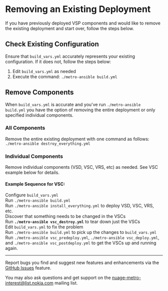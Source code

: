 # Removing an Existing Deployment
If you have previously deployed VSP components and would like to remove the existing deployment and start over, follow the steps below.

## Check Existing Configuration
Ensure that `build_vars.yml` accurately represents your existing configuration. If it does not, follow the steps below: 
1. Edit `build_vars.yml` as needed
2. Execute the command: `./metro-ansible build.yml`  
## Remove Components
When `build_vars.yml` is accurate and you've run `./metro-ansible build.yml` you have the option of removing the entire deployment or only specified individual components.
### All Components  
Remove the entire existing deployment with one command as follows:  `./metro-ansible destroy_everything.yml`
### Individual Components  
Remove individual components (VSD, VSC, VRS, etc) as needed. See VSC example below for details.  
  #### Example Sequence for VSC:
  Configure `build_vars.yml`  
  Run `./metro-ansible build.yml`  
  Run `./metro-ansible install_everything.yml` to deploy VSD, VSC, VRS, etc.  
  Discover that something needs to be changed in the VSCs  
  Run **`./metro-ansible vsc_destroy.yml`** to tear down just the VSCs  
  Edit `build_vars.yml` to fix the problem  
  Run `./metro-ansible build.yml` to pick up the changes to `build_vars.yml`  
  Run `./metro-ansible vsc_predeploy.yml`, `./metro-ansible vsc_deploy.yml`, and `./metro-ansible vsc_postdeploy.yml` to get the VSCs up and running again.


---
Report bugs you find and suggest new features and enhancements via the [GitHub Issues](https://github.com/nuagenetworks/nuage-metro/issues "nuage-metro issues") feature.

 You may also ask questions and get support on the [nuage-metro-interest@list.nokia.com](mailto:nuage-metro-interest@list.nokia.com "send email to nuage-metro project") mailing list.
